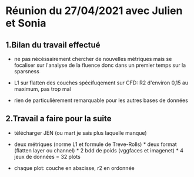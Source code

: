 # Réunion du 27/04/2021 avec Julien et Sonia

## 1.Bilan du travail effectué

- ne pas nécéssairement chercher de nouvelles métriques mais se focaliser sur l'analyse de la fluence donc dans un premier temps sur la sparsness

- L1 sur flatten des couches spécifuqement sur CFD: R2 d'environ 0,15 au maximum, pas trop mal 

- rien de particulièrement remarquable pour les autres bases de données

## 2.Travail a faire pour la suite

- télécharger JEN (ou mart je sais plus laquelle manque)

- deux métriques (norme L1 et formule de Treve-Rolls) * deux format (flatten layer ou channel) * 2 bdd de poids (vggfaces et imagenet) * 4 jeux de données = 32 plots 

- chaque plot: couche en abscisse, r2 en ordonnée 

